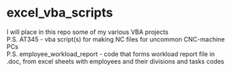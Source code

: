 # excel_vba_scripts
I will place in this repo some of my various VBA projects<br/>
P.S. AT345 - vba script(s) for making NC files for uncommon CNC-machine PCs<br/>
P.S. employee_workload_report - code that forms workload report file in .doc, from excel sheets with employees and their divisions and tasks codes
